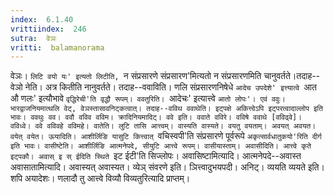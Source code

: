 ```yaml
---
index:  6.1.40
vrittiindex:  246
sutra:  वेञः
vritti:  balamanorama 
---
```


वेञः। `लिटि वयो यः' इत्यतो लिटीति, `न संप्रसारणे संप्रसारण'मित्यतो न संप्रसारणमिति चानुवर्तते।तदाह--वेञो नेति। अत्र कितीति नानुवर्तते। तदाह--ववाविति। णलि संप्रसारणनिषेधे `आदेच उपदेशे' इत्त्यात्वे `आत औ णलः' इत्यौभावे `वृद्धिरेची'ति वृद्धौ रूपम्। ववतुरिति। `आदेचः' इत्यात्त्वे `आतो लोपः'। एवं ववुः। भारद्वाजनियमात्थलि वेट्, वेञस्तासावनिट्कत्वात्। तदाह--वविथ ववाथेति। इट्पक्षे अकित्त्वेऽपि इट्परत्वादाल्लोप इति भावः। ववथुः वव। ववौ वविव वविम। क्रादिनियमादिट्। ववे इति। ववाते वविरे। वविषे ववाथे [वविढ्वे]। वविध्वे। ववे वविवहे वविमहे। वातेति। लुटि तासि आत्त्वम्। वास्यति वास्यते। वयतु वयताम्। अवयत् अवयत। वयेत् वयेत। ऊयादिति। आशीर्लिङि यासुटि कित्त्वात् `वचिस्वपी'ति संप्रसारणे पूर्वरूपे `अकृत्सार्वधातुकयो'रिति दीर्ग इति भावः। वासीष्टेति। आशीर्लिङि आत्मनेपदे, सीयुटि आत्त्वे रूपम्। वासीयास्ताम्। अवासीदिति। आत्त्वे कृते इट्पकौ। अवास् इ स् ईदिति स्थिते `इट ईटी'ति सिज्लोपः। अवासिष्टामित्यादि। आत्मनेपदे--अवास्त अवासातामित्यादि। अवास्यत् अवास्यत। व्येञ् संवरणे इति। ञित्त्वादुभयपदी। अनिट्। व्ययति व्ययते इति। शपि अयादेशः। णलादौ तु आत्त्वे विव्यौ विव्यतुरित्यादि प्राप्तम्। 

